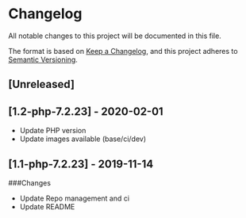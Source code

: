 # Changelog
All notable changes to this project will be documented in this file.

The format is based on [Keep a Changelog](https://keepachangelog.com/en/1.0.0/),
and this project adheres to [Semantic Versioning](https://semver.org/spec/v2.0.0.html).

## [Unreleased]

## [1.2-php-7.2.23] - 2020-02-01
- Update PHP version
- Update images available (base/ci/dev)

## [1.1-php-7.2.23] - 2019-11-14
###Changes
- Update Repo management and ci
- Update README 
